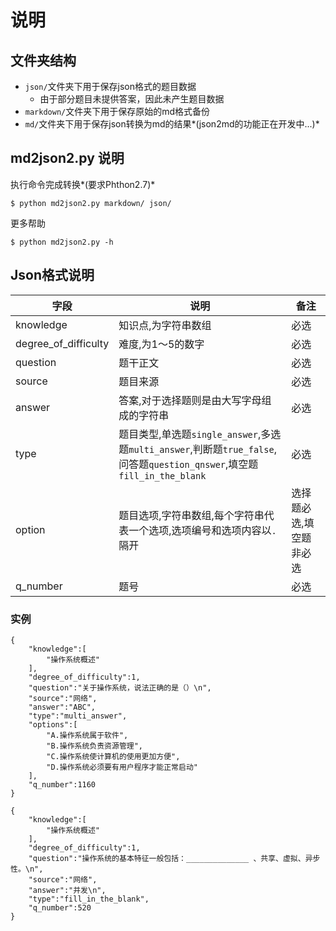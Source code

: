 # 说明

## 文件夹结构
- `json/`文件夹下用于保存json格式的题目数据
  - 由于部分题目未提供答案，因此未产生题目数据
- `markdown/`文件夹下用于保存原始的md格式备份
- `md/`文件夹下用于保存json转换为md的结果*(json2md的功能正在开发中...)*

## md2json2.py 说明
执行命令完成转换*(要求Phthon2.7)*

```$ python md2json2.py markdown/ json/```

更多帮助

```$ python md2json2.py -h```


## Json格式说明

|字段|说明|备注|
|---|---|---|
|knowledge|知识点,为字符串数组|必选|
|degree_of_difficulty|难度,为1～5的数字|必选|
|question|题干正文|必选|
|source|题目来源|必选|
|answer|答案,对于选择题则是由大写字母组成的字符串|必选|
|type|题目类型,单选题`single_answer`,多选题`multi_answer`,判断题`true_false`,问答题`question_qnswer`,填空题`fill_in_the_blank`|必选|
|option|题目选项,字符串数组,每个字符串代表一个选项,选项编号和选项内容以`.`隔开|选择题必选,填空题非必选|
|q_number|题号|必选|

### 实例
```
{
    "knowledge":[
        "操作系统概述"
    ],
    "degree_of_difficulty":1,
    "question":"关于操作系统，说法正确的是（）\n",
    "source":"网络",
    "answer":"ABC",
    "type":"multi_answer",
    "options":[
        "A.操作系统属于软件",
        "B.操作系统负责资源管理",
        "C.操作系统使计算机的使用更加方便",
        "D.操作系统必须要有用户程序才能正常启动"
    ],
    "q_number":1160
}
```

```
{
    "knowledge":[
        "操作系统概述"
    ],
    "degree_of_difficulty":1,
    "question":"操作系统的基本特征一般包括：______________ 、共享、虚拟、异步性。\n",
    "source":"网络",
    "answer":"并发\n",
    "type":"fill_in_the_blank",
    "q_number":520
}
```
